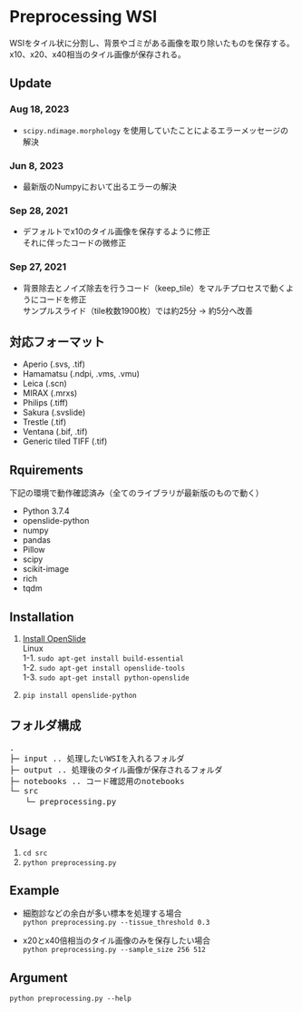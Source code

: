 # Preprocessing WSI
WSIをタイル状に分割し、背景やゴミがある画像を取り除いたものを保存する。
x10、x20、x40相当のタイル画像が保存される。

## Update
### Aug 18, 2023
* `scipy.ndimage.morphology` を使用していたことによるエラーメッセージの解決

### Jun 8, 2023
* 最新版のNumpyにおいて出るエラーの解決

### Sep 28, 2021
* デフォルトでx10のタイル画像を保存するように修正  
それに伴ったコードの微修正

### Sep 27, 2021
* 背景除去とノイズ除去を行うコード（keep_tile）をマルチプロセスで動くようにコードを修正  
    サンプルスライド（tile枚数1900枚）では約25分 -> 約5分へ改善

## 対応フォーマット
* Aperio (.svs, .tif)
* Hamamatsu (.ndpi, .vms, .vmu)
* Leica (.scn)
* MIRAX (.mrxs)
* Philips (.tiff)
* Sakura (.svslide)
* Trestle (.tif)
* Ventana (.bif, .tif)
* Generic tiled TIFF (.tif)

## Rquirements
下記の環境で動作確認済み（全てのライブラリが最新版のもので動く）
* Python 3.7.4
* openslide-python
* numpy
* pandas
* Pillow
* scipy
* scikit-image
* rich
* tqdm

## Installation
1. [Install OpenSlide](https://openslide.org/download/)  
    Linux  
    1-1. `sudo apt-get install build-essential`   
    1-2. `sudo apt-get install openslide-tools`  
    1-3. `sudo apt-get install python-openslide` 

2. `pip install openslide-python`

## フォルダ構成
<pre>
.   
├─ input .. 処理したいWSIを入れるフォルダ  
├─ output .. 処理後のタイル画像が保存されるフォルダ  
├─ notebooks .. コード確認用のnotebooks  
└─ src  
　　└─ preprocessing.py
</pre>
 
## Usage
1. `cd src`
2. `python preprocessing.py`

## Example
* 細胞診などの余白が多い標本を処理する場合  
`python preprocessing.py --tissue_threshold 0.3`

* x20とx40倍相当のタイル画像のみを保存したい場合  
`python preprocessing.py --sample_size 256 512`

## Argument
`python preprocessing.py --help`
